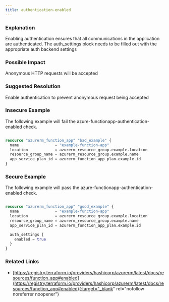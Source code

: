 ```yaml
---
title: authentication-enabled
---
```


### Explanation

Enabling authentication ensures that all communications in the application are authenticated. The auth_settings block needs to be filled out with the appropriate auth backend settings

### Possible Impact
Anonymous HTTP requests will be accepted

### Suggested Resolution
Enable authentication to prevent anonymous request being accepted


### Insecure Example

The following example will fail the azure-functionapp-authentication-enabled check.

```terraform

resource "azurerm_function_app" "bad_example" {
  name                = "example-function-app"
  location            = azurerm_resource_group.example.location
  resource_group_name = azurerm_resource_group.example.name
  app_service_plan_id = azurerm_function_app_plan.example.id
}

```



### Secure Example

The following example will pass the azure-functionapp-authentication-enabled check.

```terraform

resource "azurerm_function_app" "good_example" {
  name                = "example-function-app"
  location            = azurerm_resource_group.example.location
  resource_group_name = azurerm_resource_group.example.name
  app_service_plan_id = azurerm_function_app_plan.example.id

  auth_settings {
    enabled = true
  }
}

```




### Related Links


- [https://registry.terraform.io/providers/hashicorp/azurerm/latest/docs/resources/function_app#enabled](https://registry.terraform.io/providers/hashicorp/azurerm/latest/docs/resources/function_app#enabled){:target="_blank" rel="nofollow noreferrer noopener"}


